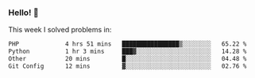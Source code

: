 ### Hello! 👋

This week I solved problems in:

<!--START_SECTION:waka-->

```txt
PHP             4 hrs 51 mins   ████████████████▒░░░░░░░░   65.22 %
Python          1 hr 3 mins     ███▓░░░░░░░░░░░░░░░░░░░░░   14.28 %
Other           20 mins         █░░░░░░░░░░░░░░░░░░░░░░░░   04.48 %
Git Config      12 mins         ▓░░░░░░░░░░░░░░░░░░░░░░░░   02.76 %
```

<!--END_SECTION:waka-->
